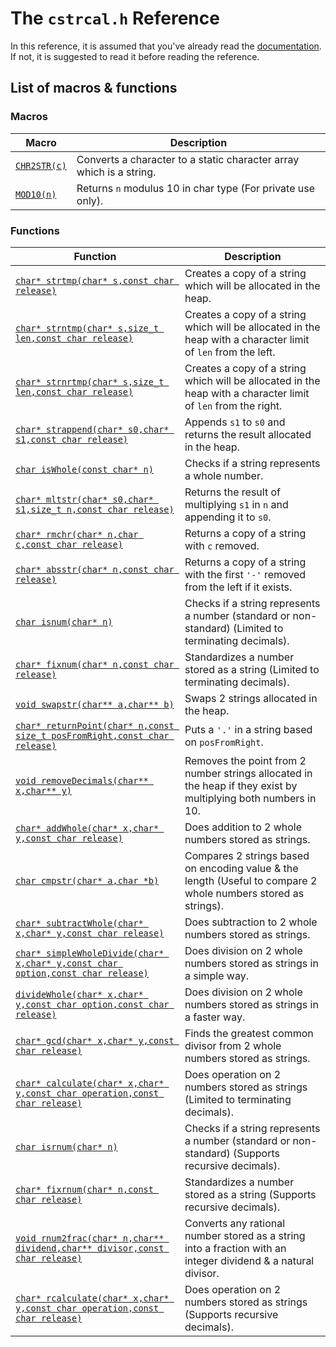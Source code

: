 # The `cstrcal.h` Reference
In this reference, it is assumed that you've already read the [documentation](https://github.com/Amirreza-Ipchi-Haq/strcal/blob/main/Reference/C/Documentation.md). If not, it is suggested to read it before reading the reference.
## List of macros & functions
### Macros
|Macro|Description|
|-|-|
|[`CHR2STR(c)`](https://github.com/Amirreza-Ipchi-Haq/strcal/blob/main/Reference/C/Reference/CHR2STR.md)|Converts a character to a static character array which is a string.|
|[`MOD10(n)`](https://github.com/Amirreza-Ipchi-Haq/strcal/blob/main/Reference/C/Reference/MOD10.md)|Returns `n` modulus 10 in char type (For private use only).|
### Functions
|Function|Description|
|-|-|
|[`char* strtmp(char* s,const char release)`](https://github.com/Amirreza-Ipchi-Haq/strcal/blob/main/Reference/C/Reference/strtmp.md)|Creates a copy of a string which will be allocated in the heap.|
|[`char* strntmp(char* s,size_t len,const char release)`](https://github.com/Amirreza-Ipchi-Haq/strcal/blob/main/Reference/C/Reference/strntmp.md)|Creates a copy of a string which will be allocated in the heap with a character limit of `len` from the left.|
|[`char* strnrtmp(char* s,size_t len,const char release)`](https://github.com/Amirreza-Ipchi-Haq/strcal/blob/main/Reference/C/Reference/strnrtmp.md)|Creates a copy of a string which will be allocated in the heap with a character limit of `len` from the right.|
|[`char* strappend(char* s0,char* s1,const char release)`](https://github.com/Amirreza-Ipchi-Haq/strcal/blob/main/Reference/C/Reference/strappend.md)|Appends `s1` to `s0` and returns the result allocated in the heap.|
|[`char isWhole(const char* n)`](https://github.com/Amirreza-Ipchi-Haq/strcal/blob/main/Reference/C/Reference/isWhole.md)|Checks if a string represents a whole number.|
|[`char* mltstr(char* s0,char* s1,size_t n,const char release)`](https://github.com/Amirreza-Ipchi-Haq/strcal/blob/main/Reference/C/Reference/mltstr.md)|Returns the result of multiplying `s1` in `n` and appending it to `s0`.|
|[`char* rmchr(char* n,char c,const char release)`](https://github.com/Amirreza-Ipchi-Haq/strcal/blob/main/Reference/C/Reference/rmchr.md)|Returns a copy of a string with `c` removed.|
|[`char* absstr(char* n,const char release)`](https://github.com/Amirreza-Ipchi-Haq/strcal/blob/main/Reference/C/Reference/absstr.md)|Returns a copy of a string with the first `'-'` removed from the left if it exists.|
|[`char isnum(char* n)`](https://github.com/Amirreza-Ipchi-Haq/strcal/blob/main/Reference/C/Reference/isnum.md)|Checks if a string represents a number (standard or non-standard) (Limited to terminating decimals).|
|[`char* fixnum(char* n,const char release)`](https://github.com/Amirreza-Ipchi-Haq/strcal/blob/main/Reference/C/Reference/fixnum.md)|Standardizes a number stored as a string (Limited to terminating decimals).|
|[`void swapstr(char** a,char** b)`](https://github.com/Amirreza-Ipchi-Haq/strcal/blob/main/Reference/C/Reference/swapstr.md)|Swaps 2 strings allocated in the heap.|
|[`char* returnPoint(char* n,const size_t posFromRight,const char release)`](https://github.com/Amirreza-Ipchi-Haq/strcal/blob/main/Reference/C/Reference/returnPoint.md)|Puts a `'.'` in a string based on `posFromRight`.|
|[`void removeDecimals(char** x,char** y)`](https://github.com/Amirreza-Ipchi-Haq/strcal/blob/main/Reference/C/Reference/removeDecimals.md)|Removes the point from 2 number strings allocated in the heap if they exist by multiplying both numbers in 10.|
|[`char* addWhole(char* x,char* y,const char release)`](https://github.com/Amirreza-Ipchi-Haq/strcal/blob/main/Reference/C/Reference/addWhole.md)|Does addition to 2 whole numbers stored as strings.|
|[`char cmpstr(char* a,char *b)`](https://github.com/Amirreza-Ipchi-Haq/strcal/blob/main/Reference/C/Reference/cmpstr.md)|Compares 2 strings based on encoding value & the length (Useful to compare 2 whole numbers stored as strings).|
|[`char* subtractWhole(char* x,char* y,const char release)`](https://github.com/Amirreza-Ipchi-Haq/strcal/blob/main/Reference/C/Reference/subtractWhole.md)|Does subtraction to 2 whole numbers stored as strings.|
|[`char* simpleWholeDivide(char* x,char* y,const char option,const char release)`](https://github.com/Amirreza-Ipchi-Haq/strcal/blob/main/Reference/C/Reference/simpleWholeDivide.md)|Does division on 2 whole numbers stored as strings in a simple way.|
|[`divideWhole(char* x,char* y,const char option,const char release)`](https://github.com/Amirreza-Ipchi-Haq/strcal/blob/main/Reference/C/Reference/divideWhole.md)|Does division on 2 whole numbers stored as strings in a faster way.|
|[`char* gcd(char* x,char* y,const char release)`](https://github.com/Amirreza-Ipchi-Haq/strcal/blob/main/Reference/C/Reference/gcd.md)|Finds the greatest common divisor from 2 whole numbers stored as strings.|
|[`char* calculate(char* x,char* y,const char operation,const char release)`](https://github.com/Amirreza-Ipchi-Haq/strcal/blob/main/Reference/C/Reference/calculate.md)|Does operation on 2 numbers stored as strings (Limited to terminating decimals).|
|[`char isrnum(char* n)`](https://github.com/Amirreza-Ipchi-Haq/strcal/blob/main/Reference/C/Reference/isrnum.md)|Checks if a string represents a number (standard or non-standard) (Supports recursive decimals).|
|[`char* fixrnum(char* n,const char release)`](https://github.com/Amirreza-Ipchi-Haq/strcal/blob/main/Reference/C/Reference/fixrnum.md)|Standardizes a number stored as a string (Supports recursive decimals).|
|[`void rnum2frac(char* n,char** dividend,char** divisor,const char release)`](https://github.com/Amirreza-Ipchi-Haq/strcal/blob/main/Reference/C/Reference/rnum2frac.md)|Converts any rational number stored as a string into a fraction with an integer dividend & a natural divisor.|
|[`char* rcalculate(char* x,char* y,const char operation,const char release)`](https://github.com/Amirreza-Ipchi-Haq/strcal/blob/main/Reference/C/Reference/rcalculate.md)|Does operation on 2 numbers stored as strings (Supports recursive decimals).|
